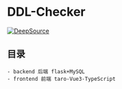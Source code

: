 # DDL-Checker

[![DeepSource](https://deepsource.io/gh/NJU-EL2022-uFFFD/DDLChecker.svg/?label=active+issues&show_trend=true&token=QHJQLzy3d-4UJKOWzWsn0m6h)](https://deepsource.io/gh/NJU-EL2022-uFFFD/DDLChecker/?ref=repository-badge)

## 目录

```
- backend 后端 flask+MySQL
- frontend 前端 taro-Vue3-TypeScript
```

